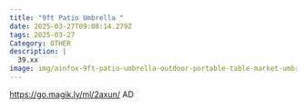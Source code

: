 ```yaml
---
title: "9ft Patio Umbrella "
date: 2025-03-27T09:08:14.279Z
tags: 2025-03-27
Category: OTHER
description: |
  39.xx
image: img/ainfox-9ft-patio-umbrella-outdoor-portable-table-market-umbrella-with-push-button-tilt-crank-waterproof-uv-proof-khaki_5f35e983-8595-427e-b401-f9cccab8ca62.d6e656cbc82a4359f4e7435fbaa97f6b.webp
---
```

https://go.magik.ly/ml/2axun/
AD